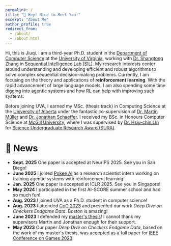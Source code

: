 ```yaml
---
permalink: /
title: "👋 Hey! Nice to Meet You!"
excerpt: "About Me"
author_profile: true
redirect_from: 
  - /about/
  - /about.html
---
```


Hi, this is Jiuqi. I am a third-year Ph.D. student in the [Department of Computer Science](https://engineering.virginia.edu/departments/computer-science) at the [University of Virginia](https://www.virginia.edu/), working with [Dr. Shangtong Zhang](https://shangtongzhang.github.io/) in [Sequential Intelligence Lab (SIL)](https://github.com/Sequential-Intelligence-Lab).
My research interests center around understanding and developing efficient and robust algorithms to solve complex sequential decision-making problems.
Currently, I am focusing on the theory and applications of **reinforcement learning**.
With the rapid advancement of large language models, I am also spending some time digging into agentic systems and how RL can help with improving such systems.

Before joining UVA, I earned my MSc. (thesis track) in Computing Science at the [University of Alberta](https://www.ualberta.ca/) under the fantastic co-supervision of [Dr. Martin Müller](https://webdocs.cs.ualberta.ca/~mmueller/) and [Dr. Jonathan Schaeffer](https://webdocs.cs.ualberta.ca/~jonathan/).
I received my BSc. in Honours Computer Science at [McGill University](https://www.mcgill.ca/), where I was supervised by [Dr. Hsiu-chin Lin](https://sites.google.com/site/hsiuchinlin/) for [Science Undergraduate Research Award (SURA)](https://www.mcgill.ca/science/research/undergraduate-research/sura).

🎉 News
======
- **Sept. 2025** One paper is accepted at NeurIPS 2025. See you in San Diego!
- **June 2025** I joined [Pokee AI](https://pokee.ai/) as a research scientist intern working on training agentic systems with reinforcement learning!
- **Jan. 2025** One paper is accepted at ICLR 2025. See you in Singapore!
- **May 2024** I participated in the first AI-SCORE summer school and had so much fun!
- **Aug. 2023** I joined UVA as a Ph.D. student in computer science!
- **Aug. 2023** I attended [CoG 2023](https://2023.ieee-cog.org/) and presented our work *Deep Dive on Checkers Endgame Data*. Boston is amazing!
- **June 2023** I defended my [master's thesis](https://era.library.ualberta.ca/items/66c60c35-8163-4ac5-a9a2-3412398dbe1d)! I cannot thank my supervisors Martin and Jonathan enough for their support.
- **May 2023** Our paper *Deep Dive on Checkers Endgame Data*, based on the work of my master's thesis, was accepted as a full paper for [IEEE Conference on Games 2023](https://2023.ieee-cog.org/)!
